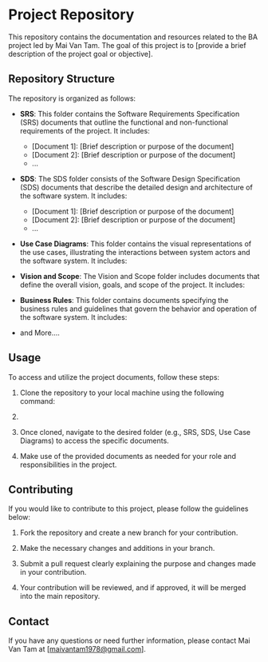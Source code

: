 # Project Repository

This repository contains the documentation and resources related to the BA project led by Mai Van Tam. The goal of this project is to [provide a brief description of the project goal or objective].

## Repository Structure

The repository is organized as follows:

- **SRS**: This folder contains the Software Requirements Specification (SRS) documents that outline the functional and non-functional requirements of the project. It includes:
  - [Document 1]: [Brief description or purpose of the document]
  - [Document 2]: [Brief description or purpose of the document]
  - ...

- **SDS**: The SDS folder consists of the Software Design Specification (SDS) documents that describe the detailed design and architecture of the software system. It includes:
  - [Document 1]: [Brief description or purpose of the document]
  - [Document 2]: [Brief description or purpose of the document]
  - ...

- **Use Case Diagrams**: This folder contains the visual representations of the use cases, illustrating the interactions between system actors and the software system. It includes:


- **Vision and Scope**: The Vision and Scope folder includes documents that define the overall vision, goals, and scope of the project. It includes:


- **Business Rules**: This folder contains documents specifying the business rules and guidelines that govern the behavior and operation of the software system. It includes:
- and More....

## Usage

To access and utilize the project documents, follow these steps:

1. Clone the repository to your local machine using the following command:
2. 
2. Once cloned, navigate to the desired folder (e.g., SRS, SDS, Use Case Diagrams) to access the specific documents.

3. Make use of the provided documents as needed for your role and responsibilities in the project.

## Contributing

If you would like to contribute to this project, please follow the guidelines below:

1. Fork the repository and create a new branch for your contribution.

2. Make the necessary changes and additions in your branch.

3. Submit a pull request clearly explaining the purpose and changes made in your contribution.

4. Your contribution will be reviewed, and if approved, it will be merged into the main repository.



## Contact

If you have any questions or need further information, please contact Mai Van Tam at [maivantam1978@gmail.com].

